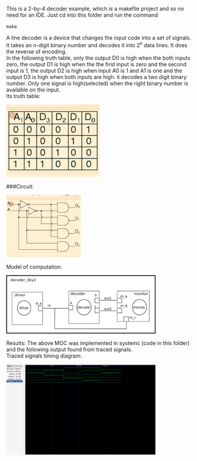 This is a 2-by-4 decoder example, which is a makefile project and so no need for an IDE. 
Just cd into this folder and run the command 

    make 


A line decoder is a device that changes the input code into a set of signals.<br>
It takes an n-digit binary number and decodes it into 2<sup>n</sup> data lines.
It does the reverse of encoding. <br>
In the following truth table, only the output D0 is high when the both inputs zero, the output D1 is high when the the first input is zero and the second input is 1, the output D2 is high when input A0 is 1 and A1 is one and the output D3  is high when both inputs are high. it decodes a two digit binary number.
Only one signal is high(selected) when the right binary number is available on the input. <br>
Its truth table: 
<p align="left">
  <img src="IMAGES/truth_table.jpg" width="250"/>
</p>

###Circuit:
<p align="left">
  <img src="IMAGES/circuit.jpg" width="200"/>
</p>

Model of computation:
<p align="left">
  <img src="images/MoC.png" width="400"/>
</p>
Results:
The above MOC was implemented in systemc (code in this folder) and the following output found from traced signals.<br>
Traced signals timing diagram:
<p align="left">
  <img src="IMAGES/timing_diagram.png" width="400"/>
<p>


